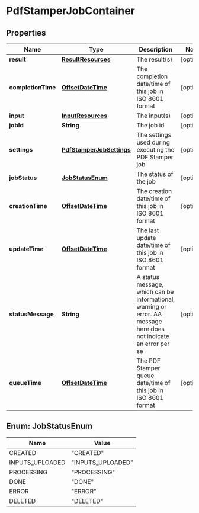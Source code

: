 
# PdfStamperJobContainer

## Properties
Name | Type | Description | Notes
------------ | ------------- | ------------- | -------------
**result** | [**ResultResources**](ResultResources.md) | The result(s) |  [optional]
**completionTime** | [**OffsetDateTime**](OffsetDateTime.md) | The completion date/time of this job in ISO 8601 format |  [optional]
**input** | [**InputResources**](InputResources.md) | The input(s) |  [optional]
**jobId** | **String** | The job id |  [optional]
**settings** | [**PdfStamperJobSettings**](PdfStamperJobSettings.md) | The settings used during executing the PDF Stamper job |  [optional]
**jobStatus** | [**JobStatusEnum**](#JobStatusEnum) | The status of the job |  [optional]
**creationTime** | [**OffsetDateTime**](OffsetDateTime.md) | The creation date/time of this job in ISO 8601 format |  [optional]
**updateTime** | [**OffsetDateTime**](OffsetDateTime.md) | The last update date/time of this job in ISO 8601 format |  [optional]
**statusMessage** | **String** | A status message, which can be informational, warning or error. AA message here does not indicate an error per se |  [optional]
**queueTime** | [**OffsetDateTime**](OffsetDateTime.md) | The PDF Stamper queue date/time of this job in ISO 8601 format |  [optional]


<a name="JobStatusEnum"></a>
## Enum: JobStatusEnum
Name | Value
---- | -----
CREATED | &quot;CREATED&quot;
INPUTS_UPLOADED | &quot;INPUTS_UPLOADED&quot;
PROCESSING | &quot;PROCESSING&quot;
DONE | &quot;DONE&quot;
ERROR | &quot;ERROR&quot;
DELETED | &quot;DELETED&quot;




